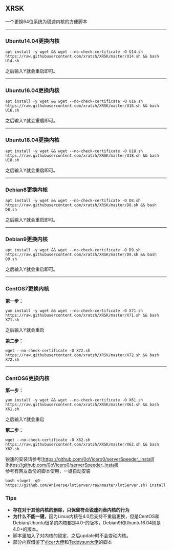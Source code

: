 ## XRSK
一个更换64位系统为锐速内核的方便脚本

---
### Ubuntu14.04更换内核

```
apt install -y wget && wget --no-check-certificate -O U14.sh https://raw.githubusercontent.com/xratzh/XRSK/master/U14.sh && bash U14.sh
```
之后输入Y就会重启即可。

---
### Ubuntu16.04更换内核

```
apt install -y wget && wget --no-check-certificate -O U16.sh https://raw.githubusercontent.com/xratzh/XRSK/master/U16.sh && bash U16.sh
```
之后输入Y就会重启即可。

---
### Ubuntu18.04更换内核

```
apt install -y wget && wget --no-check-certificate -O U18.sh https://raw.githubusercontent.com/xratzh/XRSK/master/U18.sh && bash U18.sh
```
之后输入Y就会重启即可。

---
### Debian8更换内核

```
apt install -y wget && wget --no-check-certificate -O D8.sh https://raw.githubusercontent.com/xratzh/XRSK/master/D8.sh && bash D8.sh
```
之后输入Y就会重启即可。

---
### Debian9更换内核

```
apt install -y wget && wget --no-check-certificate -O D9.sh https://raw.githubusercontent.com/xratzh/XRSK/master/D9.sh && bash D9.sh
```
之后输入Y就会重启即可。

---
### CentOS7更换内核
**第一步：**
```
yum install -y wget && wget --no-check-certificate -O X71.sh https://raw.githubusercontent.com/xratzh/XRSK/master/X71.sh && bash X71.sh
```
之后输入Y就会重启

**第二步：**
```
wget --no-check-certificate -O X72.sh https://raw.githubusercontent.com/xratzh/XRSK/master/X72.sh && bash X72.sh
```

---
### CentOS6更换内核
**第一步：**
```
yum install -y wget && wget --no-check-certificate -O X61.sh https://raw.githubusercontent.com/xratzh/XRSK/master/X61.sh && bash X61.sh
```
之后输入Y就会重启

**第二步：**
```
wget --no-check-certificate -O X62.sh https://raw.githubusercontent.com/xratzh/XRSK/master/X62.sh && bash X62.sh
```

锐速的安装请参考[https://github.com/0oVicero0/serverSpeeder_Install](https://github.com/0oVicero0/serverSpeeder_Install)  
参考有网友备份的脚本使用，一键自动安装
```
bash <(wget -qO- https://github.com/Aniverse/lotServer/raw/master/lotServer.sh) install
```

### Tips
- **存在对于其他内核的删除，只保留符合锐速列表内核的行为**
- **为什么不能一键**，因为Linux内核在4.0后支持不重启更换，但是CentOS和Debian/Ubuntu很多的内核都是4.0-的版本，Debian9和Ubuntu16.04则是4.0+的版本。
- 脚本里加入了对内核的锁定，之后update时不会变动内核。  
- 部分内容借鉴了[Vicer大佬](https://moeclub.org/2017/06/24/278/)和[Teddysun大佬](https://github.com/teddysun)的脚本

